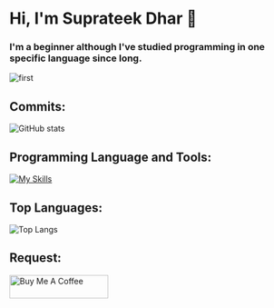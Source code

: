 # Hi, I'm Suprateek Dhar :wave:

### I'm a beginner although I've studied programming in one specific language since long.

![first](https://media.tenor.com/bCfpwMjfAi0AAAAC/cat-typing.gif)

## Commits:

![GitHub stats](https://github-readme-stats.vercel.app/api?username=sdcardbro123&show_icons=true&theme=tokyonight)

## Programming Language and Tools:

[![My Skills](https://skillicons.dev/icons?i=python,html,css,blender,c,cpp,js,bots,discord,flask,git,github,gitlab,githubactions,java,linux,md,replit,stackoverflow,twitter,vscode,godot,unreal,unity)](https://skillicons.dev)

## Top Languages:

![Top Langs](https://github-readme-stats.vercel.app/api/top-langs/?username=sdcardbro123&theme=tokyonight)

## Request:

<a href="https://www.buymeacoffee.com/suprateekdhar" target="_blank"><img src="https://cdn.buymeacoffee.com/buttons/default-orange.png" alt="Buy Me A Coffee" height="41" width="174"></a>
